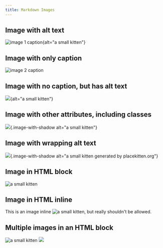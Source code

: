 ```yaml
---
title: Markdown Images
---
```



## Image with alt text

![image 1 caption](https://placekitten.org/101/101){alt="a small kitten"}

## Image with only caption

![image 2 caption](https://placekitten.org/102/102)

## Image with no caption, but has alt text

![](https://placekitten.org/103/103){alt="a small kitten"}

## Image with other attributes, including classes

![](https://placekitten.org/104/104){.image-with-shadow alt="a small kitten"}

## Image with wrapping alt text

![](https://placekitten.org/105/105){.image-with-shadow alt="a small kitten
generated by placekitten.org"}

## Image in HTML block

<img 
  src="https://placekitten.org/106/106" 
  alt="a small kitten"
/>

## Image in HTML inline

This is an image inline <img src="https://placekitten.org/107/107" alt="a small kitten"/>, but really shouldn't be allowed.

## Multiple images in an HTML block


<img src="https://placekitten.org/108/108" alt="a small kitten"/>
<img src="https://placekitten.org/109/109"/>
